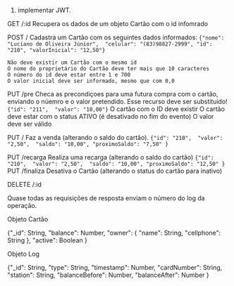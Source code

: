 1. implementar JWT.

GET /:id
    Recupera os dados de um objeto Cartão com o id infomrado

POST /
    Cadastra um Cartão com os seguintes dados informados:
    ```
        {"nome": "Luciano de Oliveira Júnior", 
         "celular": "(83)98827-2999",
         "id": "210",
         "valorInicial": "12,50"}
    ```

    Não deve existir um Cartão com o mesmo id
    O nome do proprietário do Cartão deve ter mais que 10 caracteres
    O número do id deve estar entre 1 e 700
    O valor inicial deve ser informado, mesmo que com 0,0

PUT /pre
    Checa as precondiçoes para uma futura compra com o cartão, enviando o núemro 
    e o valor pretendido. Esse recurso deve ser substituido!
    ```
     {"id": "211", 
      "valor": "10,00"}
    ```
      O cartão com o ID deve existir
      O cartão deve estar com o status ATIVO (é desativado no fim do evento)
      O valor deve ser válido

PUT /
    Faz a venda (alterando o saldo do cartão). 
    ```
    {"id": "210", 
     "valor": "2,50", 
     "saldo": "10,00",
     "proximoSaldo": "7,50" }
     ```

PUT /recarga
    Realiza uma recarga (alterando o saldo do cartão)
    ```
    {"id": "210", 
     "valor": "2,50", 
     "saldo": "10,00",
     "proximoSaldo": "12,50" }
     ```
PUT /finaliza
    Desativa o Cartão (alterando o status do cartão para inativo)

DELETE /:id

Quase todas as requisições de resposta enviam o número do log da operação.

Objeto Cartão

{"_id": String,
 "balance": Number, 
 "owner": {
     "name": String,
     "cellphone": String
    },
 "active": Boolean
 }

 Objeto Log 

{"_id": String,
 "type": String,
 "timestamp": Number, 
 "cardNumber": String,
 "station": String,
 "balanceBefore": Number,
 "balanceAfter": Number
 }

